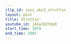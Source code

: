 ```yaml
---
clip_id: jazz_abc3_struttin
layout: post
title: Struttin'
youtube_id: jAIwJd2tQo0
start_time: 1074
end_time: 1087
---
```


